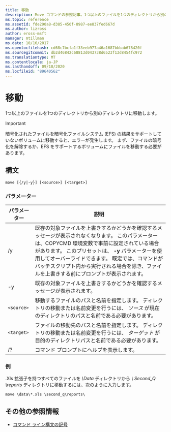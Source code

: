 ```yaml
---
title: 移動
description: Move コマンドの参照記事。1つ以上のファイルを1つのディレクトリから別のディレクトリに移動します。
ms.topic: reference
ms.assetid: fde290a8-d385-450f-8987-ee837fed667d
ms.author: lizross
author: eross-msft
manager: mtillman
ms.date: 10/16/2017
ms.openlocfilehash: cd68c7bcfa1f33eeb977a46a1687bbbab678420f
ms.sourcegitcommit: db2d46842c68813d043738d6523f13d8454fc972
ms.translationtype: MT
ms.contentlocale: ja-JP
ms.lasthandoff: 09/10/2020
ms.locfileid: "89640562"
---
```

# <a name="move"></a>移動

1つ以上のファイルを1つのディレクトリから別のディレクトリに移動します。

> [!IMPORTANT]
> 暗号化されたファイルを暗号化ファイルシステム (EFS) の結果をサポートしていないボリュームに移動すると、エラーが発生します。 まず、ファイルの暗号化を解除するか、EFS をサポートするボリュームにファイルを移動する必要があります。

## <a name="syntax"></a>構文

```
move [{/y|-y}] [<source>] [<target>]
```

### <a name="parameters"></a>パラメーター

| パラメーター | 説明 |
| --------- | ----------- |
| /y | 既存の対象ファイルを上書きするかどうかを確認するメッセージが表示されなくなります。 このパラメーターは、COPYCMD 環境変数で事前に設定されている場合があります。 このプリセットは、 **-y** パラメーターを使用してオーバーライドできます。 既定では、コマンドがバッチスクリプト内から実行される場合を除き、ファイルを上書きする前にプロンプトが表示されます。 |
| -y | 既存の対象ファイルを上書きするかどうかを確認するメッセージが表示されます。 |
| `<source>` | 移動するファイルのパスと名前を指定します。 ディレクトリの移動または名前変更を行うには、 *ソース* が現在のディレクトリのパスと名前である必要があります。 |
| `<target>` | ファイルの移動先のパスと名前を指定します。 ディレクトリの移動または名前変更を行うには、 *ターゲット* が目的のディレクトリパスと名前である必要があります。 |
| /? | コマンド プロンプトにヘルプを表示します。 |

### <a name="examples"></a>例

.Xls 拡張子を持つすべてのファイルを *\Data* ディレクトリから *\ Second_Q \reports* ディレクトリに移動するには、次のように入力します。

```
move \data\*.xls \second_q\reports\
```

## <a name="additional-references"></a>その他の参照情報

- [コマンド ライン構文の記号](command-line-syntax-key.md)

